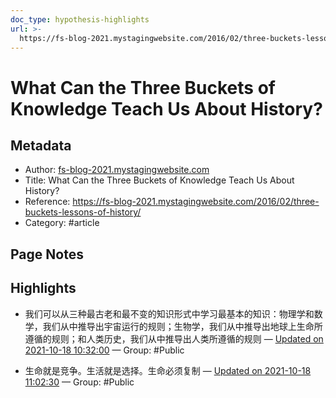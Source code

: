 ```yaml
---
doc_type: hypothesis-highlights
url: >-
  https://fs-blog-2021.mystagingwebsite.com/2016/02/three-buckets-lessons-of-history/
---
```


# What Can the Three Buckets of Knowledge Teach Us About History?

## Metadata
- Author: [fs-blog-2021.mystagingwebsite.com]()
- Title: What Can the Three Buckets of Knowledge Teach Us About History?
- Reference: https://fs-blog-2021.mystagingwebsite.com/2016/02/three-buckets-lessons-of-history/
- Category: #article

## Page Notes
## Highlights
- 我们可以从三种最古老和最不变的知识形式中学习最基本的知识：物理学和数学，我们从中推导出宇宙运行的规则；生物学，我们从中推导出地球上生命所遵循的规则；和人类历史，我们从中推导出人类所遵循的规则 — [Updated on 2021-10-18 10:32:00](https://hyp.is/knERni-7EeyhN7_s_WGP2Q/fs-blog-2021.mystagingwebsite.com/2016/02/three-buckets-lessons-of-history/) — Group: #Public

- 生命就是竞争。生活就是选择。生命必须复制 — [Updated on 2021-10-18 11:02:30](https://hyp.is/1R0uXC-_Eeyg6id-hEralg/fs-blog-2021.mystagingwebsite.com/2016/02/three-buckets-lessons-of-history/) — Group: #Public



